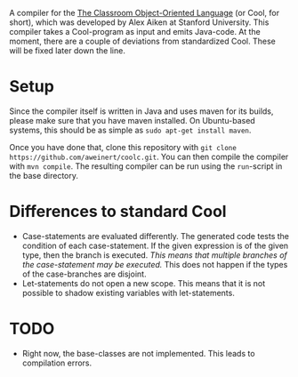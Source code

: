 A compiler for the [The Classroom Object-Oriented Language](http://theory.stanford.edu/~aiken/software/cool/cool.html) (or Cool, for short), which was developed by Alex Aiken at Stanford University.
This compiler takes a Cool-program as input and emits Java-code.
At the moment, there are a couple of deviations from standardized Cool.
These will be fixed later down the line.

# Setup
Since the compiler itself is written in Java and uses maven for its builds, please make sure that you have maven installed.
On Ubuntu-based systems, this should be as simple as `sudo apt-get install maven`.

Once you have done that, clone this repository with `git clone https://github.com/aweinert/coolc.git`.
You can then compile the compiler with `mvn compile`.
The resulting compiler can be run using the `run`-script in the base directory.

# Differences to standard Cool
- Case-statements are evaluated differently.
  The generated code tests the condition of each case-statement.
  If the given expression is of the given type, then the branch is executed.
  *This means that multiple branches of the case-statement may be executed.*
  This does not happen if the types of the case-branches are disjoint.
- Let-statements do not open a new scope.
  This means that it is not possible to shadow existing variables with let-statements.

# TODO
- Right now, the base-classes are not implemented.
  This leads to compilation errors.
